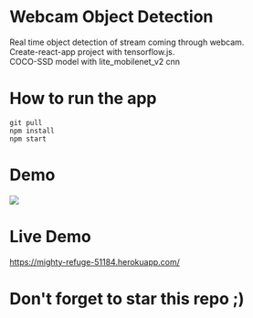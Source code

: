 # Webcam Object Detection

Real time object detection of stream coming through webcam.<br/>
Create-react-app project with tensorflow.js.<br/>
COCO-SSD model with lite_mobilenet_v2 cnn<br/>

# How to run the app

    git pull
    npm install
    npm start

# Demo

<img src="https://raw.githubusercontent.com/leartgjoni/webcam-object-detection/master/demo/demo.gif" />

# Live Demo

https://mighty-refuge-51184.herokuapp.com/

# Don't forget to star this repo ;)
